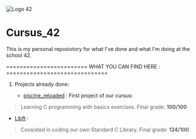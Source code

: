 ![Logo 42](http://www.guidedelamobilite.com/wp-content/uploads/2017/01/ecole_42_guide_de_la_mobilite.jpg)
# Cursus_42

This is my personal reposiotory for what I've done and what I'm doing at the
school 42.


======================== WHAT YOU CAN FIND HERE : ==============================

1. Projects already done:

   - [piscine_reloaded](piscine_reloaded) : First project of our cursus:
>	Learning C programming with basics exercises. Final grade: **100/100**


   - [Libft](libft) : 
>	Consisted in coding our own Standard C Library. Final grade: **124/100**
